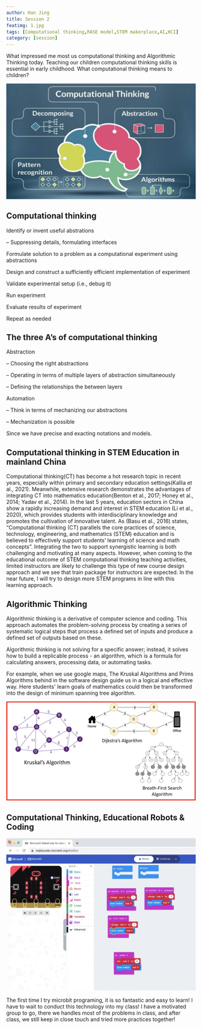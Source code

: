 ```yaml
---
author: Han Jing
title: Session 2
featimg: 1.jpg
tags: [Computational thinking,RASE model,STEM makerplace,AI,HCI]
category: [session]
---
```


What impressed me most us computational thinking and Algorithmic Thinking today.
Teaching our children computational thinking skills is essential in early childhood.
What computational thinking means to children? 

![image info](../img/session2-1.png)

## Computational thinking

Identify or invent useful abstrations

– Suppressing details, formulating interfaces

Formulate solution to a problem as a computational experiment using abstractions

Design and construct a sufficiently efficient implementation of experiment

Validate experimental setup (i.e., debug it)

Run experiment

Evaluate results of experiment

Repeat as needed

## The three A’s of computational thinking

Abstraction

– Choosing the right abstractions

– Operating in terms of multiple layers of abstraction simultaneously

– Defining the relationships the between layers

Automation

– Think in terms of mechanizing our abstractions

– Mechanization is possible

Since we have precise and exacting notations and models.


## Computational thinking in STEM Education in mainland China

Computational thinking(CT) has become a hot research topic in recent years, especially within primary and secondary education settings(Kallia et al., 2021). Meanwhile, extensive research demonstrates the advantages of integrating CT into mathematics education(Benton et al., 2017; Honey et al., 2014; Yadav et al., 2014). In the last 5 years, education sectors in China show a rapidly increasing demand and interest in STEM education (Li et al., 2020), which provides students with interdisciplinary knowledge and promotes the cultivation of innovative talent.
As (Basu et al., 2016) states, “Computational thinking (CT) parallels the core practices of science,  technology, engineering, and mathematics (STEM) education and is believed to effectively support students’ learning of science and math concepts”.  Integrating the two to support synergistic learning is both challenging and motivating at many aspects. However, when coming to the educational outcome of STEM computational thinking teaching activities, limited instructors are likely to challenge this type of new course design approach and we see that train package for instructors are expected. In the near future, I will try to design more STEM programs in line with this learning approach.

## Algorithmic Thinking

Algorithmic thinking is a derivative of computer science and coding. This approach automates the problem-solving process by creating a series of systematic logical steps that process a defined set of inputs and produce a defined set of outputs based on these.

Algorithmic thinking is not solving for a specific answer; instead, it solves how to build a replicable process -  an algorithm, which is a formula for calculating answers, processing data, or automating tasks.

For example, when we use google maps, The Kruskal Algorithms and Prims Algorithms behind in the software design guide us in a logical and effective way. Here students' learn goals of mathematics could then be transformed into the design of minimum spanning tree algorithm.

![image info](../img/session2-2.png)

## Computational Thinking, Educational Robots & Coding

![image info](../img/session2-3.png)

The first time I try microbit programing, it is so fantastic and easy to learn! I have to wait to conduct this technology into my class! I have a motivated group to go, there we handles most of the problems in class, and after class, we still keep in close touch and tried more practices together!
